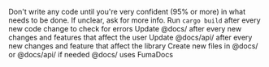 Don't write any code until you're very confident (95% or more) in what needs to be done. If unclear, ask for more info.
Run `cargo build` after every new code change to check for errors
Update @docs/ after every new changes and features that affect the user
Update @docs/api/ after every new changes and feature that affect the library
Create new files in @docs/ or @docs/api/ if needed
@docs/ uses FumaDocs
